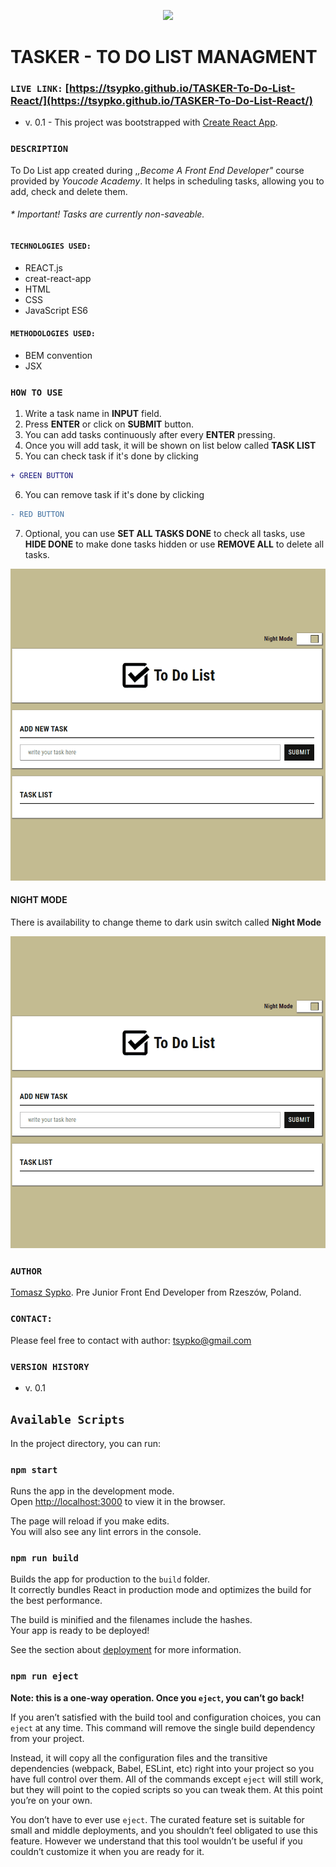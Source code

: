
<p align="center"> <img src="%PUBLIC_URL%/share-mini.png" />
</p>

# TASKER - TO DO LIST MANAGMENT
### `LIVE LINK:` [https://tsypko.github.io/TASKER-To-Do-List-React/](https://tsypko.github.io/TASKER-To-Do-List-React/)

- v. 0.1 - This project was bootstrapped with [Create React App](https://github.com/facebook/create-react-app).

### `DESCRIPTION`
To Do List app created during ,*,Become A Front End Developer"* course provided by *Youcode Academy*.
It helps in scheduling tasks, allowing you to add, check and delete them.

###### * Important! Tasks are currently non-saveable.
#### `TECHNOLOGIES USED:`

- REACT.js
- creat-react-app
- HTML
- CSS
- JavaScript ES6


#### `METHODOLOGIES USED:`

- BEM convention
- JSX

### `HOW TO USE`

1. Write a task name in **INPUT** field.
2. Press **ENTER** or click on **SUBMIT** button.
3. You can add tasks continuously after every **ENTER** pressing.
4. Once you will add task, it will be shown on list below called **TASK LIST** 
5. You can check task if it's done by clicking 
```diff
+ GREEN BUTTON
```
6. You can  remove task if it's done by clicking 
```diff
- RED BUTTON
```
7. Optional, you can use **SET ALL TASKS DONE** to check all tasks, use **HIDE DONE** to make done tasks hidden or use **REMOVE ALL** to delete all tasks.

![usage-gif](https://raw.githubusercontent.com/TSypko/Simple-To-Do-List/master/images/toDoList__usage.gif)


#### **NIGHT MODE**

There is availability to change theme to dark usin switch called **Night Mode**

![switch-usage-gif](https://raw.githubusercontent.com/TSypko/Simple-To-Do-List/master/images/nighMode__usage.gif)

### `AUTHOR`
[Tomasz Sypko](https://tsypko.github.io/homepage/). Pre Junior Front End Developer from Rzeszów, Poland. 
### `CONTACT:`
Please feel free to contact with author: [tsypko@gmail.com](tsypko@gmail.com)

### `VERSION HISTORY`

- v. 0.1

## `Available Scripts`

In the project directory, you can run:

### `npm start`

Runs the app in the development mode.<br />
Open [http://localhost:3000](http://localhost:3000) to view it in the browser.

The page will reload if you make edits.<br />
You will also see any lint errors in the console.

### `npm run build`

Builds the app for production to the `build` folder.<br />
It correctly bundles React in production mode and optimizes the build for the best performance.

The build is minified and the filenames include the hashes.<br />
Your app is ready to be deployed!

See the section about [deployment](https://facebook.github.io/create-react-app/docs/deployment) for more information.

### `npm run eject`

**Note: this is a one-way operation. Once you `eject`, you can’t go back!**

If you aren’t satisfied with the build tool and configuration choices, you can `eject` at any time. This command will remove the single build dependency from your project.

Instead, it will copy all the configuration files and the transitive dependencies (webpack, Babel, ESLint, etc) right into your project so you have full control over them. All of the commands except `eject` will still work, but they will point to the copied scripts so you can tweak them. At this point you’re on your own.

You don’t have to ever use `eject`. The curated feature set is suitable for small and middle deployments, and you shouldn’t feel obligated to use this feature. However we understand that this tool wouldn’t be useful if you couldn’t customize it when you are ready for it.